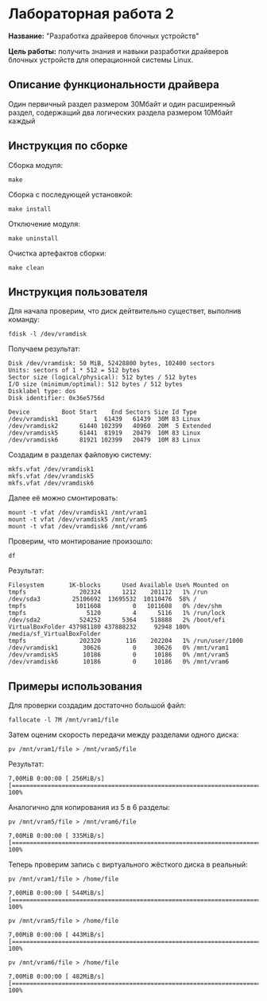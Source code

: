 # Лабораторная работа 2

**Название:** "Разработка драйверов блочных устройств"

**Цель работы:** получить знания и навыки разработки драйверов блочных 
устройств для операционной системы Linux.

## Описание функциональности драйвера

Один первичный раздел размером 30Мбайт и один расширенный раздел, содержащий два логических раздела размером 10Мбайт каждый

## Инструкция по сборке

Сборка модуля:

```
make
```

Сборка с последующей установкой:

```
make install
```

Отключение модуля:

```
make uninstall
```

Очистка артефактов сборки:

```
make clean
```

## Инструкция пользователя

Для начала проверим, что диск дейтвительно существет, выполнив команду:

```
fdisk -l /dev/vramdisk
```

Получаем результат:

```
Disk /dev/vramdisk: 50 MiB, 52428800 bytes, 102400 sectors
Units: sectors of 1 * 512 = 512 bytes
Sector size (logical/physical): 512 bytes / 512 bytes
I/O size (minimum/optimal): 512 bytes / 512 bytes
Disklabel type: dos
Disk identifier: 0x36e5756d

Device         Boot Start    End Sectors Size Id Type
/dev/vramdisk1          1  61439   61439  30M 83 Linux
/dev/vramdisk2      61440 102399   40960  20M  5 Extended
/dev/vramdisk5      61441  81919   20479  10M 83 Linux
/dev/vramdisk6      81921 102399   20479  10M 83 Linux
```

Создадим в разделах файловую систему:

```
mkfs.vfat /dev/vramdisk1
mkfs.vfat /dev/vramdisk5
mkfs.vfat /dev/vramdisk6
```

Далее её можно смонтировать:

```
mount -t vfat /dev/vramdisk1 /mnt/vram1
mount -t vfat /dev/vramdisk5 /mnt/vram5
mount -t vfat /dev/vramdisk6 /mnt/vram6
```

Проверим, что монтирование произошло:

```
df 
```

Результат:

```
Filesystem       1K-blocks      Used Available Use% Mounted on
tmpfs               202324      1212    201112   1% /run
/dev/sda3         25106692  13695532  10110476  58% /
tmpfs              1011608         0   1011608   0% /dev/shm
tmpfs                 5120         4      5116   1% /run/lock
/dev/sda2           524252      5364    518888   2% /boot/efi
VirtualBoxFolder 437981180 437888232     92948 100% /media/sf_VirtualBoxFolder
tmpfs               202320       116    202204   1% /run/user/1000
/dev/vramdisk1       30626         0     30626   0% /mnt/vram1
/dev/vramdisk5       10186         0     10186   0% /mnt/vram5
/dev/vramdisk6       10186         0     10186   0% /mnt/vram6
```

## Примеры использования

Для проверки создадим достаточно большой файл:

```
fallocate -l 7M /mnt/vram1/file
```

Затем оценим скорость передачи между разделами одного диска:

```
pv /mnt/vram1/file > /mnt/vram5/file
```

Результат:

```
7,00MiB 0:00:00 [ 256MiB/s] [==============================================================================================================================================================================================>] 100% 
```

Аналогично для копирования из 5 в 6 разделы:

```
pv /mnt/vram5/file > /mnt/vram6/file
```

```
7,00MiB 0:00:00 [ 335MiB/s] [==============================================================================================================================================================================================>] 100%
```

Теперь проверим запись с виртуального жёсткого диска в реальный:

```
pv /mnt/vram1/file > /home/file
```

```
7,00MiB 0:00:00 [ 544MiB/s] [==============================================================================================================================================================================================>] 100%
```

```
pv /mnt/vram5/file > /home/file
```

```
7,00MiB 0:00:00 [ 443MiB/s] [==============================================================================================================================================================================================>] 100% 
```

```
pv /mnt/vram6/file > /home/file
```

```
7,00MiB 0:00:00 [ 482MiB/s] [==============================================================================================================================================================================================>] 100%
```

